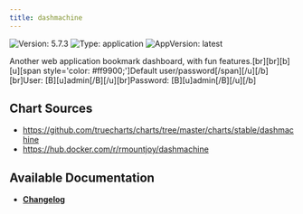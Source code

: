 ```yaml
---
title: dashmachine
---
```


![Version: 5.7.3](https://img.shields.io/badge/Version-5.7.3-informational?style=flat-square) ![Type: application](https://img.shields.io/badge/Type-application-informational?style=flat-square) ![AppVersion: latest](https://img.shields.io/badge/AppVersion-latest-informational?style=flat-square)

Another web application bookmark dashboard, with fun features.[br][br][b][u][span style='color: #ff9900;']Default user/password[/span][/u][/b][br]User: [B][u]admin[/B][/u][br]Password: [B][u]admin[/B][/u][/b]

## Chart Sources

- https://github.com/truecharts/charts/tree/master/charts/stable/dashmachine
- https://hub.docker.com/r/rmountjoy/dashmachine

## Available Documentation

- [**Changelog**](./CHANGELOG.md)
